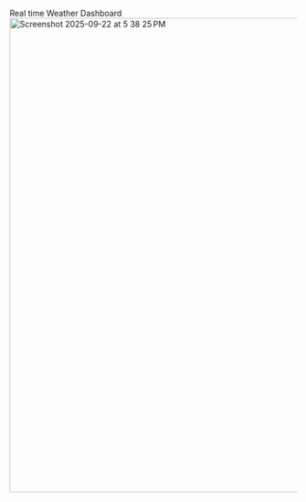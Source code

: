 

Real time Weather Dashboard
<img width="1470" height="830" alt="Screenshot 2025-09-22 at 5 38 25 PM" src="https://github.com/user-attachments/assets/abee21c1-0c74-4a66-9411-897e505f5c58" />
